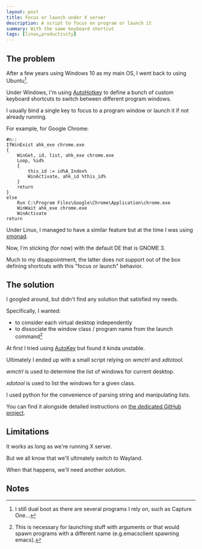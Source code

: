 ```yaml
---
layout: post
title: Focus or launch under X server
description: A script to focus on program or launch it
summary: With the same keyboard shortcut
tags: [linux,productivity]
---
```



## The problem

After a few years using Windows 10 as my main OS, I went back to using Ubuntu[^1].

Under Windows, I'm using [AutoHotkey](https://www.autohotkey.com/) to define a bunch of custom keyboard shortcuts to switch between different program windows.

I usually bind a single key to focus to a program window or launch it if not already running.

For example, for Google Chrome:

```
#n::
IfWinExist ahk_exe chrome.exe
{
	WinGet, id, list, ahk_exe chrome.exe
	Loop, %id%
	{
	    this_id := id%A_Index%
		WinActivate, ahk_id %this_id%
	}
	return
}
else
	Run C:\Program Files\Google\Chrome\Application\chrome.exe
	WinWait ahk_exe chrome.exe
	WinActivate
return
```

Under Linux, I managed to have a similar feature but at the time I was using [xmonad](https://xmonad.org/).

Now, I'm sticking (for now) with the default DE that is GNOME 3.

Much to my disappointment, the latter does not support out of the box defining shortcuts with this "focus or launch" behavior.


## The solution

I googled around, but didn't find any solution that satisfied my needs.

Specifically, I wanted:

 - to consider each virtual desktop independently
 - to dissociate the window class / program name from the launch command[^2]

At first I tried using [AutoKey](https://github.com/autokey/autokey) but found it kinda unstable.

Ultimately I ended up with a small script relying on _wmctrl_ and _xdtotool_.

_wmctrl_ is used to determine the list of windows for current desktop.

_xdotool_ is used to list the windows for a given class.

I used python for the convenience of parsing string and manipulating lists.

You can find it alongside detailed instructions on [the dedicated GitHub project](https://github.com/p3r7/focus-or-launch).


## Limitations

It works as long as we're running X server.

But we all know that we'll ultimately switch to Wayland.

When that happens, we'll need another solution.


## Notes

[^1]: I still dual boot as there are several programs I rely on, such as Capture One...
[^2]: This is necessary for launching stuff with arguments or that would spawn programs with a different name (e.g.emacsclient spawning emacs).

